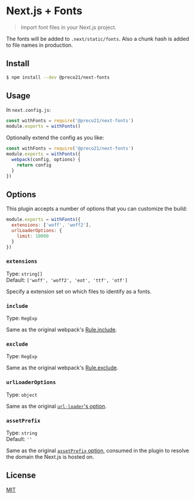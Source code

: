 # Next.js + Fonts

> Import font files in your Next.js project.

The fonts will be added to `.next/static/fonts`. Also a chunk hash is added to file names in production.

## Install

```bash
$ npm install --dev @preco21/next-fonts
```

## Usage

In `next.config.js`:

```js
const withFonts = require('@preco21/next-fonts')
module.exports = withFonts()
```

Optionally extend the config as you like:

```js
const withFonts = require('@preco21/next-fonts')
module.exports = withFonts({
  webpack(config, options) {
    return config
  }
})
```

## Options

This plugin accepts a number of options that you can customize the build:

```js
module.exports = withFonts({
  extensions: ['woff', 'woff2'],
  urlLoaderOptions: {
    limit: 10000
  }
})
```

### `extensions`

Type: `string[]`<br />
Default: `['woff', 'woff2', 'eot', 'ttf', 'otf']`

Specify a extension set on which files to identify as a fonts.

### `include`

Type: `RegExp`

Same as the original webpack's [Rule.include](https://webpack.js.org/configuration/module/#ruleinclude).

### `exclude`

Type: `RegExp`

Same as the original webpack's [Rule.exclude](https://webpack.js.org/configuration/module/#ruleexclude).

### `urlLoaderOptions`

Type: `object`

Same as the original [`url-loader`'s option](https://github.com/webpack-contrib/url-loader).

### `assetPrefix`

Type: `string`<br />
Default: `''`

Same as the original [`assetPrefix` option](https://github.com/zeit/next.js/#cdn-support-with-asset-prefix), consumed in the plugin to resolve the domain the Next.js is hosted on.

## License

[MIT](https://preco.mit-license.org/)
